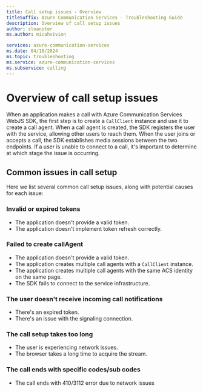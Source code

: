 ```yaml
---
title: Call setup issues - Overview
titleSuffix: Azure Communication Services - Troubleshooting Guide
description: Overview of call setup issues
author: sloanster
ms.author: micahvivion

services: azure-communication-services
ms.date: 04/10/2024
ms.topic: troubleshooting
ms.service: azure-communication-services
ms.subservice: calling
---
```


# Overview of call setup issues
When an application makes a call with Azure Communication Services WebJS SDK, the first step is to create a `CallClient` instance and use it to create a call agent.
When a call agent is created, the SDK registers the user with the service, allowing other users to reach them.
When the user joins or accepts a call, the SDK establishes media sessions between the two endpoints.
If a user is unable to connect to a call, it's important to determine at which stage the issue is occurring.

## Common issues in call setup
Here we list several common call setup issues, along with potential causes for each issue:

### Invalid or expired tokens
* The application doesn't provide a valid token.
* The application doesn't implement token refresh correctly.

### Failed to create callAgent
* The application doesn't provide a valid token.
* The application creates multiple call agents with a `CallClient` instance.
* The application creates multiple call agents with the same ACS identity on the same page.
* The SDK fails to connect to the service infrastructure.

### The user doesn't receive incoming call notifications
* There's an expired token.
* There's an issue with the signaling connection.

### The call setup takes too long
* The user is experiencing network issues.
* The browser takes a long time to acquire the stream.

### The call ends with specific codes/sub codes
* The call ends with 410/3112 error due to network issues
